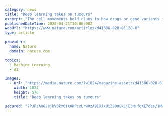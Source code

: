 ```yaml
---
category: news
title: "Deep learning takes on tumours"
excerpt: "The cell movements hold clues to how drugs or gene variants might affect the spread of tumours in the body, and he is tracking the nucleus of each cell in frame after frame of time-lapse microscopy films."
publishedDateTime: 2020-04-21T10:06:00Z
webUrl: "https://www.nature.com/articles/d41586-020-01128-8"
type: article

provider:
  name: Nature
  domain: nature.com

topics:
  - Machine Learning
  - AI

images:
  - url: "https://media.nature.com/lw1024/magazine-assets/d41586-020-01128-8/d41586-020-01128-8_17881098.jpg"
    width: 1024
    height: 576
    title: "Deep learning takes on tumours"

secured: "7PJPsAu62ejkVQkxOikOKPczLrwOzA9IXJxUiZ908LkCjE3N+fqXE7des/1MWVlezGt2waMSyNAy95CEDNdpiihr43bJj0CUKUmJl0uEnKoV3ltd2G4NL55X6G9Qbpss3nxk7w73gF23yTdNo9v7yfRib0EP6Y0BB+3g9YmmfaMe+ylePJ7pIjSygN2J9PRNVCP66pWvFmiZy3jd2sxncRCga+1MbGOAzFOAicAM7oiTVIV6FfbfuKc0tJmkVRP8hqLqhzGUWkd8jO4DzSl29TG91cgTF+3vgV+lfLJCeTgMkEwPGCgLABFCPIfrOHaG5he1UX/w6Gj72nPHCpVuR4d39UMcceDkQusfB+5T7ZCO9ZhP9i7VPfvgr4LmBeuX9QH6S+FUcqoe84CSvMFiKNAPM9/gWl+EcMycyJHalcaDmbbWhgGgsdVSlolimqG+R8u1c8VTxke8o4FjZSjVjHgEyPfLz+L810NEf/NYmZ8=;kGijdswP8nkhuBNHKIuYPA=="
---
```


